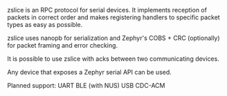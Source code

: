 zslice is an RPC protocol for serial devices. It implements reception of packets in correct order and makes registering handlers to specific packet types as easy as possible.

zslice uses nanopb for serialization and Zephyr's COBS + CRC (optionally) for packet framing and error checking. 

It is possible to use zslice with acks between two communicating devices. 

Any device that exposes a Zephyr serial API can be used.

Planned support:
UART
BLE (with NUS)
USB CDC-ACM
